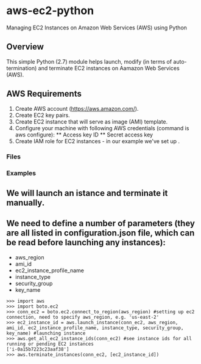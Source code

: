# aws-ec2-python
Managing EC2 Instances on Amazon Web Services (AWS) using Python

## Overview
This simple Python (2.7) module helps launch, modify (in terms of auto-termination) and terminate EC2 instances on Aamazon Web 
Services (AWS).

## AWS Requirements
1. Create AWS account (https://aws.amazon.com/).
2. Create EC2 key pairs.
3. Create EC2 instance that will serve as image (AMI) template.
4. Configure your machine with following AWS credentials (command is aws configure):
** Access key ID
** Secret access key
5. Create IAM role for EC2 instances - in our example we've set up .

### Files


### Examples
## We will launch an istance and terminate it manually.
## We need to define a number of parameters (they are all listed in configuration.json file, which can be read before launching any instances): 
* aws_region
* ami_id
* ec2_instance_profile_name
* instance_type
* security_group
* key_name
```
>>> import aws 
>>> import boto.ec2
>>> conn_ec2 = boto.ec2.connect_to_region(aws_region) #setting up ec2 connection, need to specify aws_region, e.g. 'us-east-2'
>>> ec2_instance_id = aws.launch_instance(conn_ec2, aws_region, ami_id, ec2_instance_profile_name, instance_type, security_group, key_name) #launching instance
>>> aws.get_all_ec2_instance_ids(conn_ec2) #see instance ids for all running or pending EC2 instances
['i-0a15b7223c23aaf38']
>>> aws.terminate_instances(conn_ec2, [ec2_instance_id])
```
